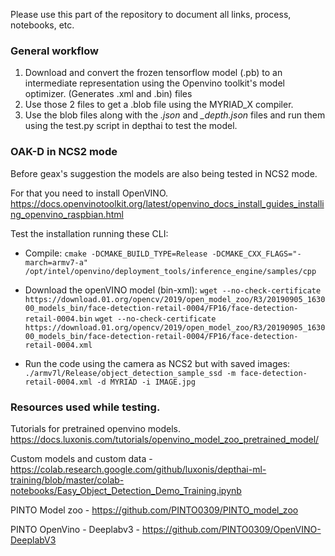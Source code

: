 Please use this part of the repository to document all links, process, notebooks, etc.

### General workflow 
1. Download and convert the frozen tensorflow model (.pb) to an intermediate representation using the Openvino toolkit's model optimizer. (Generates .xml and .bin) files 
2. Use those 2 files to get a .blob file using the MYRIAD_X compiler. 
3. Use the blob files along with the *.json* and *_depth.json* files and run them using the test.py script in depthai to test the model. 

### OAK-D in NCS2 mode 

Before geax's suggestion the models are also being tested in NCS2 mode. 

For that you need to install OpenVINO. https://docs.openvinotoolkit.org/latest/openvino_docs_install_guides_installing_openvino_raspbian.html

Test the installation running these CLI: 

- Compile: `cmake -DCMAKE_BUILD_TYPE=Release -DCMAKE_CXX_FLAGS="-march=armv7-a" /opt/intel/openvino/deployment_tools/inference_engine/samples/cpp`

- Download the openVINO model (bin-xml): `wget --no-check-certificate https://download.01.org/opencv/2019/open_model_zoo/R3/20190905_163000_models_bin/face-detection-retail-0004/FP16/face-detection-retail-0004.bin`
`wget --no-check-certificate https://download.01.org/opencv/2019/open_model_zoo/R3/20190905_163000_models_bin/face-detection-retail-0004/FP16/face-detection-retail-0004.xml`

- Run the code using the camera as NCS2 but with saved images: `./armv7l/Release/object_detection_sample_ssd -m face-detection-retail-0004.xml -d MYRIAD -i IMAGE.jpg`


### Resources used while testing. 

Tutorials for pretrained openvino models. https://docs.luxonis.com/tutorials/openvino_model_zoo_pretrained_model/ 

Custom models and custom data - https://colab.research.google.com/github/luxonis/depthai-ml-training/blob/master/colab-notebooks/Easy_Object_Detection_Demo_Training.ipynb

PINTO Model zoo - https://github.com/PINTO0309/PINTO_model_zoo

PINTO OpenVino - Deeplabv3 - https://github.com/PINTO0309/OpenVINO-DeeplabV3

